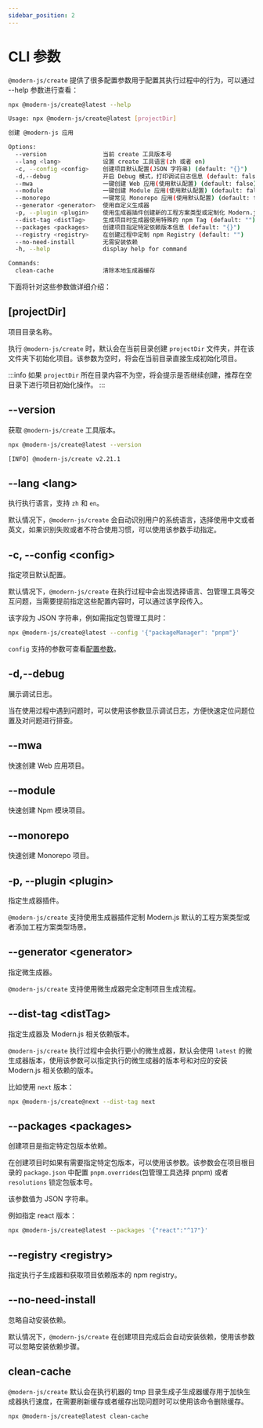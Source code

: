 ```yaml
---
sidebar_position: 2
---
```


# CLI 参数

`@modern-js/create` 提供了很多配置参数用于配置其执行过程中的行为，可以通过 --help 参数进行查看：

```bash
npx @modern-js/create@latest --help

Usage: npx @modern-js/create@latest [projectDir]

创建 @modern-js 应用

Options:
  --version                当前 create 工具版本号
  --lang <lang>            设置 create 工具语言(zh 或者 en)
  -c, --config <config>    创建项目默认配置(JSON 字符串) (default: "{}")
  -d,--debug               开启 Debug 模式，打印调试日志信息 (default: false)
  --mwa                    一键创建 Web 应用(使用默认配置) (default: false)
  --module                 一键创建 Module 应用(使用默认配置) (default: false)
  --monorepo               一键常见 Monorepo 应用(使用默认配置) (default: false)
  --generator <generator>  使用自定义生成器
  -p, --plugin <plugin>    使用生成器插件创建新的工程方案类型或定制化 Modern.js 工程方案 (default: [])
  --dist-tag <distTag>     生成项目时生成器使用特殊的 npm Tag (default: "")
  --packages <packages>    创建项目指定特定依赖版本信息 (default: "{}")
  --registry <registry>    在创建过程中定制 npm Registry (default: "")
  --no-need-install        无需安装依赖
  -h, --help               display help for command

Commands:
  clean-cache              清除本地生成器缓存
```

下面将针对这些参数做详细介绍：

## [projectDir]

项目目录名称。

执行 `@modern-js/create` 时，默认会在当前目录创建 `projectDir` 文件夹，并在该文件夹下初始化项目。该参数为空时，将会在当前目录直接生成初始化项目。

:::info
如果 `projectDir` 所在目录内容不为空，将会提示是否继续创建，推荐在空目录下进行项目初始化操作。
:::

## --version

获取 `@modern-js/create` 工具版本。

```bash
npx @modern-js/create@latest --version

[INFO] @modern-js/create v2.21.1
```

## --lang \<lang>

执行执行语言，支持 `zh` 和 `en`。

默认情况下，`@modern-js/create` 会自动识别用户的系统语言，选择使用中文或者英文，如果识别失败或者不符合使用习惯，可以使用该参数手动指定。

## -c, --config \<config>

指定项目默认配置。

默认情况下，`@modern-js/create` 在执行过程中会出现选择语言、包管理工具等交互问题，当需要提前指定这些配置内容时，可以通过该字段传入。

该字段为 JSON 字符串，例如需指定包管理工具时：

```bash
npx @modern-js/create@latest --config '{"packageManager": "pnpm"}'
```

`config` 支持的参数可查看[配置参数](/guides/topic-detail/generator/create/config.html)。

## -d,--debug

展示调试日志。

当在使用过程中遇到问题时，可以使用该参数显示调试日志，方便快速定位问题位置及对问题进行排查。

## --mwa

快速创建 Web 应用项目。

## --module

快速创建 Npm 模块项目。

## --monorepo

快速创建 Monorepo 项目。

## -p, --plugin \<plugin>

指定生成器插件。

<!-- TODO 详情可查看[开发生成器插件]-->

`@modern-js/create` 支持使用生成器插件定制 Modern.js 默认的工程方案类型或者添加工程方案类型场景。

## --generator \<generator>

指定微生成器。

<!-- TODO 详情可查看[开发微生成器]-->
`@modern-js/create` 支持使用微生成器完全定制项目生成流程。

## --dist-tag \<distTag>

指定生成器及 Modern.js 相关依赖版本。

`@modern-js/create` 执行过程中会执行更小的微生成器，默认会使用 `latest` 的微生成器版本，使用该参数可以指定执行的微生成器的版本号和对应的安装 Modern.js 相关依赖的版本。

比如使用 `next` 版本：

```bash
npx @modern-js/create@next --dist-tag next
```

## --packages \<packages>

创建项目是指定特定包版本依赖。

在创建项目时如果有需要指定特定包版本，可以使用该参数。该参数会在项目根目录的 `package.json` 中配置 `pnpm.overrides`(包管理工具选择 pnpm) 或者 `resolutions` 锁定包版本号。

该参数值为 JSON 字符串。

例如指定 react 版本：

```bash
npx @modern-js/create@latest --packages '{"react":"^17"}'
```

## --registry \<registry>

指定执行子生成器和获取项目依赖版本的 npm registry。

## --no-need-install

忽略自动安装依赖。

默认情况下，`@modern-js/create` 在创建项目完成后会自动安装依赖，使用该参数可以忽略安装依赖步骤。

## clean-cache

`@modern-js/create` 默认会在执行机器的 tmp 目录生成子生成器缓存用于加快生成器执行速度，在需要刷新缓存或者缓存出现问题时可以使用该命令删除缓存。

```bash
npx @modern-js/create@latest clean-cache
```
